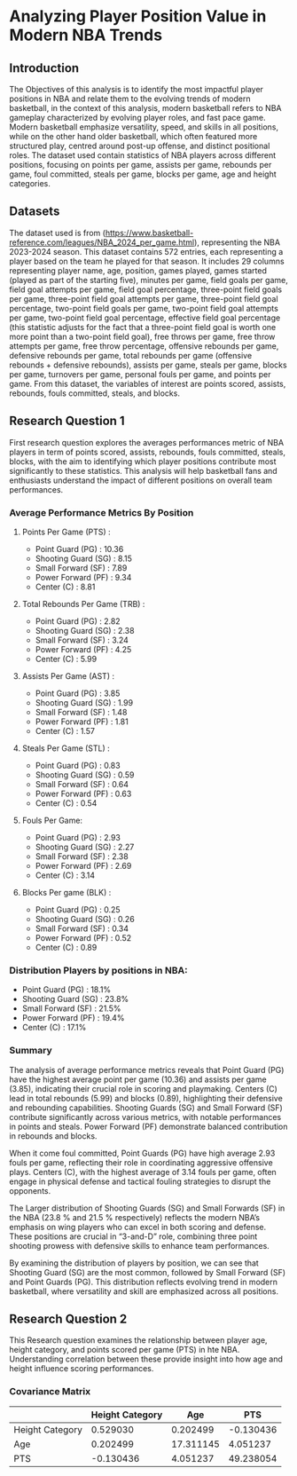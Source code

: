 # Analyzing Player Position Value in Modern NBA Trends
## Introduction

The Objectives of this analysis is to identify the most impactful player positions in NBA and relate them to the evolving trends of modern basketball, in the context of this analysis, modern basketball refers to NBA gameplay characterized by evolving player roles, and fast pace game. Modern basketball emphasize versatility, speed, and skills in all positions, while on the other hand older basketball, which often featured more structured play, centred around post-up offense, and distinct positional roles. The dataset used contain statistics of NBA players across different positions, focusing on points per game, assists per game, rebounds per game, foul committed, steals per game, blocks per game, age and height categories. 

## Datasets

The dataset used is from (https://www.basketball-reference.com/leagues/NBA_2024_per_game.html), representing the NBA 2023-2024 season. This dataset contains 572 entries, each representing a player based on the team he played for that season. It includes 29 columns representing player name, age, position, games played, games started (played as part of the starting five), minutes per game, field goals per game, field goal attempts per game, field goal percentage, three-point field goals per game, three-point field goal attempts per game, three-point field goal percentage, two-point field goals per game, two-point field goal attempts per game, two-point field goal percentage, effective field goal percentage (this statistic adjusts for the fact that a three-point field goal is worth one more point than a two-point field goal), free throws per game, free throw attempts per game, free throw percentage, offensive rebounds per game, defensive rebounds per game, total rebounds per game (offensive rebounds + defensive rebounds), assists per game, steals per game, blocks per game, turnovers per game, personal fouls per game, and points per game. From this dataset, the variables of interest are points scored, assists, rebounds, fouls committed, steals, and blocks.

## Research Question 1

First research question explores the averages performances metric of NBA players in term of points scored, assists, rebounds, fouls committed, steals, blocks, with the aim to identifying which player positions contribute most significantly to these statistics. This analysis will help basketball fans and enthusiasts understand the impact of different positions on overall team performances.

### Average Performance Metrics By Position

1. Points Per Game (PTS) :
    - Point Guard (PG) : 10.36
    - Shooting Guard (SG) : 8.15
    - Small Forward (SF) : 7.89
    - Power Forward (PF) : 9.34
    - Center (C) : 8.81

2. Total Rebounds Per Game (TRB) :
    - Point Guard (PG) : 2.82
    - Shooting Guard (SG) : 2.38
    - Small Forward (SF) : 3.24
    - Power Forward (PF) : 4.25
    - Center (C) : 5.99

3. Assists Per Game (AST) :
    - Point Guard (PG) : 3.85
    - Shooting Guard (SG) : 1.99
    - Small Forward (SF) : 1.48
    - Power Forward (PF) : 1.81
    - Center (C) : 1.57

4. Steals Per Game (STL) :
    - Point Guard (PG) : 0.83
    - Shooting Guard (SG) : 0.59
    - Small Forward (SF) : 0.64
    - Power Forward (PF) : 0.63
    - Center (C) : 0.54

5. Fouls Per Game:
    - Point Guard (PG) : 2.93
    - Shooting Guard (SG) : 2.27
    - Small Forward (SF) : 2.38
    - Power Forward (PF) : 2.69
    - Center (C) : 3.14

6. Blocks Per game (BLK) :
    - Point Guard (PG) : 0.25
    - Shooting Guard (SG) : 0.26
    - Small Forward (SF) : 0.34
    - Power Forward (PF) : 0.52
    - Center (C) : 0.89

### Distribution Players by positions in NBA:

- Point Guard (PG) : 18.1%
- Shooting Guard (SG) : 23.8%
- Small Forward (SF) : 21.5%
- Power Forward (PF) : 19.4%
- Center (C) : 17.1%

### Summary

The analysis of average performance metrics reveals that Point Guard (PG) have the highest average point per game (10.36) and assists per game (3.85), indicating their crucial role in scoring and playmaking. Centers (C) lead in total rebounds (5.99) and blocks (0.89), highlighting their defensive and rebounding capabilities. Shooting Guards (SG) and Small Forward (SF) contribute significantly across various metrics, with notable performances in points and steals. Power Forward (PF) demonstrate balanced contribution in rebounds and blocks.

When it come foul committed, Point Guards (PG) have high average 2.93 fouls per game, reflecting their role in coordinating aggressive offensive plays. Centers  (C), with the highest average of 3.14 fouls per game, often engage in physical defense and tactical fouling strategies to disrupt the opponents.

The Larger distribution of Shooting Guards (SG) and Small Forwards (SF) in the NBA (23.8 % and 21.5 % respectively) reflects the modern NBA’s emphasis on wing players who can excel in both scoring and defense. These positions are crucial in “3-and-D” role, combining three point shooting prowess with defensive skills to enhance team performances.

By examining the distribution of players	by position, we can see that Shooting Guard (SG) are the most common, followed by Small Forward (SF) and Point Guards (PG). This distribution reflects evolving trend in modern basketball, where versatility and skill are emphasized across all positions.

## Research Question 2

This Research question examines the relationship between player age, height category, and points scored per game (PTS) in hte NBA. Understanding correlation between these provide insight into how age and height influence scoring performances.

### Covariance Matrix
|           |Height Category|Age|PTS|
|-----------|---------------|---|---|
|Height Category|0.529030|0.202499|-0.130436|
|Age|0.202499|17.311145|4.051237|
|PTS|-0.130436|4.051237|49.238054|